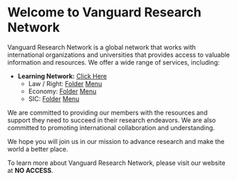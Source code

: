 # Welcome to Vanguard Research Network
Vanguard Research Network is a global network that works with international organizations and universities that provides access to valuable information and resources. We offer a wide range of services, including:

- **Learning Network:** [Click Here](https://github.com/Wapply/vanguard-research-network/tree/main/Learning%20Network)
  - Law / Right: [Folder](https://github.com/Wapply/vanguard-research-network/tree/main/Learning%20Network/DERECHO) [Menu](https://github.com/Wapply/vanguard-research-network/blob/main/Learning%20Network/DERECHO/Menu.md)
  - Economy: [Folder](https://github.com/Wapply/vanguard-research-network/tree/main/Learning%20Network/ECONOMY) [Menu](https://github.com/Wapply/vanguard-research-network/blob/main/Learning%20Network/ECONOMY/Menu.md)
  - SIC: [Folder](https://github.com/Wapply/vanguard-research-network/tree/main/Learning%20Network/SIC) [Menu](https://github.com/Wapply/vanguard-research-network/blob/main/Learning%20Network/SIC/Menu.md)

We are committed to providing our members with the resources and support they need to succeed in their research endeavors. We are also committed to promoting international collaboration and understanding.

We hope you will join us in our mission to advance research and make the world a better place.

To learn more about Vanguard Research Network, please visit our website at **NO ACCESS**.
